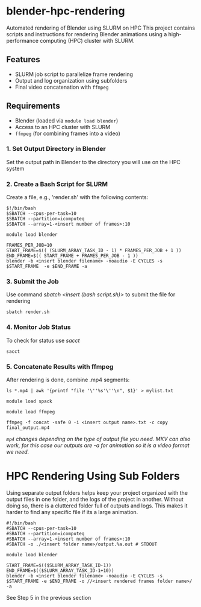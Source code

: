 # blender-hpc-rendering
Automated rendering of Blender using SLURM on HPC
This project contains scripts and instructions for rendering Blender animations using a high-performance computing (HPC) cluster with SLURM.

## Features
- SLURM job script to parallelize frame rendering
- Output and log organization using subfolders
- Final video concatenation with `ffmpeg`

## Requirements
- Blender (loaded via `module load blender`)
- Access to an HPC cluster with SLURM
- `ffmpeg` (for combining frames into a video)

### 1. Set Output Directory in Blender
Set the output path in Blender to the directory you will use on the HPC system

### 2. Create a Bash Script for SLURM
Create a file, e.g., 'render.sh' with the following contents:

```
$!/bin/bash
$SBATCH --cpus-per-task=10
$SBATCH --partition=icomputeq
$SBATCH --array=1-<insert number of frames>:10

module load blender

FRAMES_PER_JOB=10
START_FRAME=$(( (SLURM_ARRAY_TASK_ID - 1) * FRAMES_PER_JOB + 1 ))
END_FRAME=$(( START_FRAME + FRAMES_PER_JOB - 1 ))
blender -b <insert blender filename> -noaudio -E CYCLES -s $START_FRAME  -e $END_FRAME -a 
```

### 3. Submit the Job
Use command *sbatch <insert (bash script.sh)>* to submit the file for rendering
```
sbatch render.sh
```

### 4. Monitor Job Status
To check for status use *sacct*
```
sacct
```
### 5. Concatenate Results with ffmpeg
After rendering is done, combine .mp4 segments:
```
ls *.mp4 | awk '{printf "file '\''%s'\''\n", $1}' > mylist.txt

module load spack

module load ffmpeg

ffmpeg -f concat -safe 0 -i <insert output name>.txt -c copy final_output.mp4
```

*`mp4` changes depending on the type of output file you need. MKV can also work, for this case our outputs are -a for animation so it is a video format we need.*

# HPC Rendering Using Sub Folders

Using separate output folders helps keep your project organized with the output files in one folder, and the logs of the project in another. Without doing so, there is a cluttered folder full of outputs and logs. This makes it harder to find any specific file if its a large animation. 

```
#!/bin/bash
#SBATCH --cpus-per-task=10
#SBATCH --partition=icomputeq
#SBATCH --array=1-<insert number of frames>:10
#SBATCH -o ./<insert folder name>/output.%a.out # STDOUT

module load blender

START_FRAME=$(($SLURM_ARRAY_TASK_ID-1))
END_FRAME=$(($SLURM_ARRAY_TASK_ID-1+10))
blender -b <insert blender filename> -noaudio -E CYCLES -s $START_FRAME -e $END_FRAME -o //<insert rendered frames folder name>/ -a 
```

See Step 5 in the previous section

